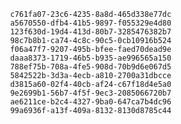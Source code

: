 
                c761fa07-23c6-4235-8a8d-465d338e77dc
                a5670550-dfb4-41b5-9897-f055329e4d80
                123f630d-19d4-413d-80b7-3285476382b7
                98c7b8b1-ca74-4c8c-90c5-0cb10916b524
                f06a47f7-9207-495b-bfee-faed70dead9e
                daaa8373-1719-46b5-b935-ae996565a150
                788ef75b-708a-4fe5-908d-70b9d6e067d5
                5842522b-3d3a-4ecb-a810-2700a31dbcce
                d3815a60-02f4-40cb-af24-c67f18d4e5a0
                9e2699b1-56b7-4f5f-9ec3-2085066720b7
                ae6211ce-b2c4-4327-9ba0-647ca7b4dc96
                99a6936f-a13f-409a-8132-8130d8785c44
                